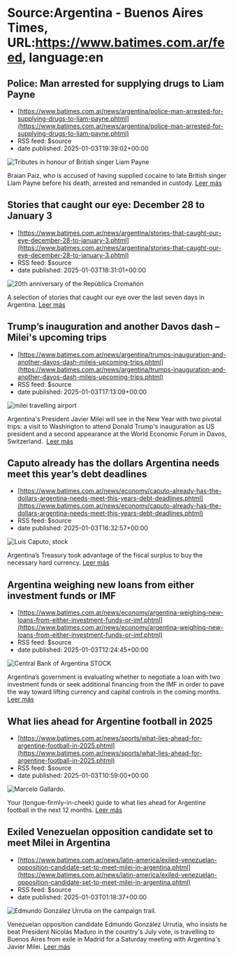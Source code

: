 # Source:Argentina - Buenos Aires Times, URL:https://www.batimes.com.ar/feed, language:en

## Police: Man arrested for supplying drugs to Liam Payne
 - [https://www.batimes.com.ar/news/argentina/police-man-arrested-for-supplying-drugs-to-liam-payne.phtml](https://www.batimes.com.ar/news/argentina/police-man-arrested-for-supplying-drugs-to-liam-payne.phtml)
 - RSS feed: $source
 - date published: 2025-01-03T19:39:02+00:00

<p><img src="https://fotos.perfil.com/2025/01/03/trim/540/304/tributes-in-honour-of-british-singer-liam-payne-1942096.jpg" alt="Tributes in honour of British singer Liam Payne " /></p>Braian Paiz, who is accused of having supplied cocaine to late British singer Liam Payne before his death, arrested and remanded in custody. <a href="https://www.batimes.com.ar/news/argentina/police-man-arrested-for-supplying-drugs-to-liam-payne.phtml">Leer más</a>

## Stories that caught our eye: December 28 to January 3
 - [https://www.batimes.com.ar/news/argentina/stories-that-caught-our-eye-december-28-to-january-3.phtml](https://www.batimes.com.ar/news/argentina/stories-that-caught-our-eye-december-28-to-january-3.phtml)
 - RSS feed: $source
 - date published: 2025-01-03T18:31:01+00:00

<p><img src="https://fotos.perfil.com/2025/01/03/trim/540/304/20th-anniversary-of-the-republica-cromanon-1942048.jpg" alt="20th anniversary of the República Cromañón" /></p>A selection of stories that caught our eye over the last seven days in Argentina. <a href="https://www.batimes.com.ar/news/argentina/stories-that-caught-our-eye-december-28-to-january-3.phtml">Leer más</a>

## Trump’s inauguration and another Davos dash – Milei's upcoming trips
 - [https://www.batimes.com.ar/news/argentina/trumps-inauguration-and-another-davos-dash-mileis-upcoming-trips.phtml](https://www.batimes.com.ar/news/argentina/trumps-inauguration-and-another-davos-dash-mileis-upcoming-trips.phtml)
 - RSS feed: $source
 - date published: 2025-01-03T17:13:09+00:00

<p><img src="https://fotos.perfil.com/2024/04/14/trim/540/304/milei-travelling-airport-1785022.jpg" alt="milei travelling airport" /></p>Argentina's President Javier Milei will see in the New Year with two pivotal trips: a visit to Washington to attend Donald Trump's inauguration as US president and a second appearance at the World Economic Forum in Davos, Switzerland.  <a href="https://www.batimes.com.ar/news/argentina/trumps-inauguration-and-another-davos-dash-mileis-upcoming-trips.phtml">Leer más</a>

## Caputo already has the dollars Argentina needs meet this year’s debt deadlines
 - [https://www.batimes.com.ar/news/economy/caputo-already-has-the-dollars-argentina-needs-meet-this-years-debt-deadlines.phtml](https://www.batimes.com.ar/news/economy/caputo-already-has-the-dollars-argentina-needs-meet-this-years-debt-deadlines.phtml)
 - RSS feed: $source
 - date published: 2025-01-03T16:32:57+00:00

<p><img src="https://fotos.perfil.com/2024/03/01/trim/540/304/luis-caputo-stock-1763425.jpg" alt="Luis Caputo, stock" /></p>Argentina’s Treasury took advantage of the fiscal surplus to buy the necessary hard currency.
 <a href="https://www.batimes.com.ar/news/economy/caputo-already-has-the-dollars-argentina-needs-meet-this-years-debt-deadlines.phtml">Leer más</a>

## Argentina weighing new loans from either investment funds or IMF
 - [https://www.batimes.com.ar/news/economy/argentina-weighing-new-loans-from-either-investment-funds-or-imf.phtml](https://www.batimes.com.ar/news/economy/argentina-weighing-new-loans-from-either-investment-funds-or-imf.phtml)
 - RSS feed: $source
 - date published: 2025-01-03T12:24:45+00:00

<p><img src="https://fotos.perfil.com/2025/01/03/trim/540/304/central-bank-of-argentina-stock-1941706.jpg" alt="Central Bank of Argentina STOCK" /></p>Argentina’s government is evaluating whether to negotiate a loan with two investment funds or seek additional financing from the IMF in order to pave the way toward lifting currency and capital controls in the coming months. <a href="https://www.batimes.com.ar/news/economy/argentina-weighing-new-loans-from-either-investment-funds-or-imf.phtml">Leer más</a>

## What lies ahead for Argentine football in 2025
 - [https://www.batimes.com.ar/news/sports/what-lies-ahead-for-argentine-football-in-2025.phtml](https://www.batimes.com.ar/news/sports/what-lies-ahead-for-argentine-football-in-2025.phtml)
 - RSS feed: $source
 - date published: 2025-01-03T10:59:00+00:00

<p><img src="https://fotos.perfil.com/2025/01/02/trim/540/304/marcelo-gallardo-1941342.jpg" alt="Marcelo Gallardo." /></p>Your (tongue-firmly-in-cheek) guide to what lies ahead for Argentine football in the next 12 months.
 <a href="https://www.batimes.com.ar/news/sports/what-lies-ahead-for-argentine-football-in-2025.phtml">Leer más</a>

## Exiled Venezuelan opposition candidate set to meet Milei in Argentina
 - [https://www.batimes.com.ar/news/latin-america/exiled-venezuelan-opposition-candidate-set-to-meet-milei-in-argentina.phtml](https://www.batimes.com.ar/news/latin-america/exiled-venezuelan-opposition-candidate-set-to-meet-milei-in-argentina.phtml)
 - RSS feed: $source
 - date published: 2025-01-03T01:18:37+00:00

<p><img src="https://fotos.perfil.com/2024/09/10/trim/540/304/edmundo-gonzalez-urrutia-on-the-campaign-trail-1870000.jpg" alt="Edmundo González Urrutia on the campaign trail." /></p>Venezuelan opposition candidate Edmundo González Urrutia, who insists he beat President Nicolás Maduro in the country's July vote, is travelling to Buenos Aires from exile in Madrid for a Saturday meeting with Argentina's Javier Milei. <a href="https://www.batimes.com.ar/news/latin-america/exiled-venezuelan-opposition-candidate-set-to-meet-milei-in-argentina.phtml">Leer más</a>

